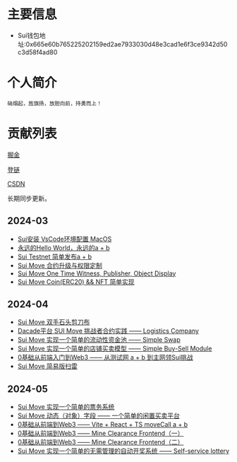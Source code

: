 # 主要信息
- Sui钱包地址:0x665e60b765225202159ed2ae7933030d48e3cad1e6f3ce9342d50c3d58f4ad80

# 个人简介
    硝烟起，旌旗扬，放胆向前，持勇而上！

# 贡献列表

[掘金](https://juejin.cn/user/1735508961530348)

[登链](https://learnblockchain.cn/people/19165)

[CSDN](https://blog.csdn.net/chao_1024)

长期同步更新。

## 2024-03

- [Sui安装 VsCode环境配置 MacOS](https://learnblockchain.cn/article/7691)
- [永远的Hello World，永远的a + b](https://learnblockchain.cn/article/7692)
- [Sui Testnet 简单发布a + b](https://learnblockchain.cn/article/7694)
- [Sui Move 合约升级与权限定制](https://learnblockchain.cn/article/7711)
- [Sui Move One Time Witness, Publisher, Object Display](https://learnblockchain.cn/article/7748)
- [Sui Move Coin(ERC20) && NFT 简单实现](https://learnblockchain.cn/article/7767)

## 2024-04

- [Sui Move 双手石头剪刀布](https://learnblockchain.cn/article/7805)
- [Dacade平台 SUI Move 挑战者合约实践 —— Logistics Company](https://learnblockchain.cn/article/7844)
- [Sui Move 实现一个简单的流动性资金池 —— Simple Swap](https://learnblockchain.cn/article/7854)
- [Sui Move 实现一个简单的店铺买卖模型 —— Simple Buy-Sell Module](https://learnblockchain.cn/article/7908)
- [0基础从前端入门到Web3 —— 从测试网 a + b 到主网领Sui挑战](https://learnblockchain.cn/article/7962)
- [Sui Move 简易版扫雷](https://learnblockchain.cn/article/8011)

## 2024-05

- [Sui Move 实现一个简单的票务系统](https://learnblockchain.cn/article/8055)
- [Sui Move 动态（对象）字段 —— 一个简单的闲置买卖平台](https://learnblockchain.cn/article/8120)
- [0基础从前端到Web3 —— Vite + React + TS moveCall a + b](https://learnblockchain.cn/article/8157)
- [0基础从前端到Web3 —— Mine Clearance Frontend（一）](https://learnblockchain.cn/article/8194)
- [0基础从前端到Web3 —— Mine Clearance Frontend（二）](https://learnblockchain.cn/article/8198)
- [Sui Move 实现一个简单的无需管理的自动开奖系统 —— Self-service lottery](https://learnblockchain.cn/article/8215)
